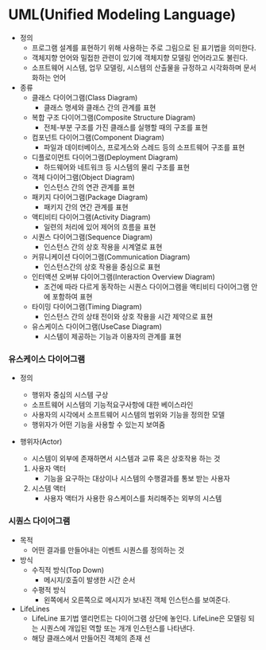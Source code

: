 # **UML(Unified Modeling Language)**
 - 정의
 	 - 프로그램 설계를 표현하기 위해 사용하는 주로 그림으로 된 표기법을 의미한다.
	 - 객체지향 언어와 밀접한 관련이 있기에 객체지향 모델링 언어라고도 불린다.
	 - 소프트웨어 시스템, 업무 모델링, 시스템의 산출물을 규정하고 시각화하며 문서화하는 언어
 - 종류
	 - 클래스 다이어그램(Class Diagram)
		 - 클래스 명세와 클래스 간의 관계를 표현
	 - 복합 구조 다이어그램(Composite Structure Diagram)
		 - 전체-부분 구조를 가진 클래스를 실행할 때의 구조를 표현
	 - 컴포넌트 다이어그램(Component Diagram)
		 - 파일과 데이터베이스, 프로게스와 스레드 등의 소프트웨어 구조를 표현
	 - 디플로이먼트 다이어그램(Deployment Diagram)
		 - 하드웨어와 네트워크 등 시스템의 물리 구조를 표현
	 - 객체 다이어그램(Object Diagram)
		 - 인스턴스 간의 연관 관계를 표현
	 - 패키지 다이어그램(Package Diagram)
		 - 패키지 간의 연간 관계를 표현
	 - 액티비티 다이어그램(Activity Diagram)
		 - 일련의 처리에 있어 제어의 흐름을 표현
	 - 시퀀스 다이어그램(Sequence Diagram)
		 - 인스턴스 간의 상호 작용을 시계열로 표현
	 - 커뮤니케이션 다이어그램(Communication Diagram)
		 - 인스턴스간의 상호 작용을 중심으로 표현
	 - 인터액션 오버뷰 다이어그램(Interaction Overview Diagram)
		 - 조건에 따라 다르게 동작하는 시퀀스 다이어그램을 액티비티 다이어그램 안에 포함하여 표현
	 - 타이밍 다이어그램(Timing Diagram)
		 - 인스턴스 간의 상태 전이와 상호 작용을 시간 제약으로 표현
	 - 유스케이스 다이어그램(UseCase Diagram)
		 - 시스템이 제공하는 기능과 이용자의 관계를 표현

### **유스케이스 다이어그램**
 - 정의
	 - 행위자 중심의 시스템 구상
	 - 소프트웨어 시스템의 기능적요구사항에 대한 베이스라인
	 - 사용자의 시각에서 소프트웨어 시스템의 범위와 기능을 정의한 모델
	 - 행위자가 어떤 기능을 사용할 수 있는지 보여줌

 - 행위자(Actor)
	 - 시스템이 외부에 존재하면서 시스템과 교류 혹은 상호작용 하는 것
	1. 사용자 액터
   		 - 기능을 요구하는 대상이나 시스템의 수행결과를 통보 받는 사용자
	2. 시스템 액터
   		 - 사용자 액터가 사용한 유스케이스를 처리해주는 외부의 시스템
 
### **시퀀스 다이어그램**
 - 목적
 	 - 어떤 결과를 만들어내는 이벤트 시퀀스를 정의하는 것
 - 방식
	 - 수직적 방식(Top Down)
		 - 메시지/호출이 발생한 시간 순서
	 - 수평적 방식
		 - 왼쪽에서 오른쪽으로 메시지가 보내진 객체 인스턴스를 보여준다.
 - LifeLines
	 - LifeLine 표기법 앨리먼트는 다이어그램 상단에 놓인다. LifeLine은 모델링 되는 시퀀스에 개입된 역할 또는 개개 인스턴스를 나타낸다.
	 - 해당 클래스에서 만들어진 객체의 존재 선 